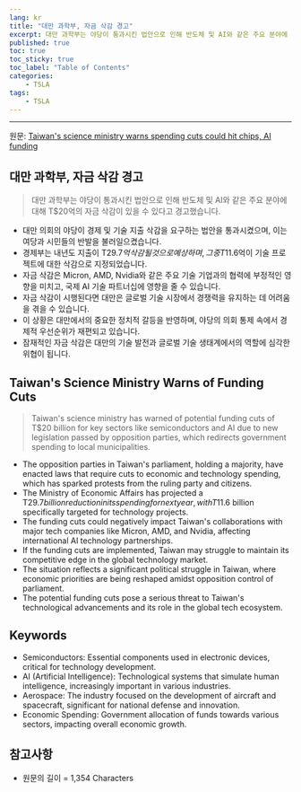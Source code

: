 ```yaml
---
lang: kr
title: "대만 과학부, 자금 삭감 경고"
excerpt: 대만 과학부는 야당이 통과시킨 법안으로 인해 반도체 및 AI와 같은 주요 분야에 대해 T$20억의 자금 삭감이 있을 수 있다고 경고했습니다.
published: true
toc: true
toc_sticky: true
toc_label: "Table of Contents"
categories:
    - TSLA
tags:
    - TSLA
---
```


---

  원문: [Taiwan's science ministry warns spending cuts could hit chips, AI funding](https://www.investing.com/news/stock-market-news/taiwans-science-ministry-warns-spending-cuts-could-hit-chips-ai-funding-3789701)

## 대만 과학부, 자금 삭감 경고

> 대만 과학부는 야당이 통과시킨 법안으로 인해 반도체 및 AI와 같은 주요 분야에 대해 T$20억의 자금 삭감이 있을 수 있다고 경고했습니다.


- 대만 의회의 야당이 경제 및 기술 지출 삭감을 요구하는 법안을 통과시켰으며, 이는 여당과 시민들의 반발을 불러일으켰습니다.
- 경제부는 내년도 지출이 T$29.7억 삭감될 것으로 예상하며, 그 중 T$11.6억이 기술 프로젝트에 대한 삭감으로 지정되었습니다.
- 자금 삭감은 Micron, AMD, Nvidia와 같은 주요 기술 기업과의 협력에 부정적인 영향을 미치고, 국제 AI 기술 파트너십에 영향을 줄 수 있습니다.
- 자금 삭감이 시행된다면 대만은 글로벌 기술 시장에서 경쟁력을 유지하는 데 어려움을 겪을 수 있습니다.
- 이 상황은 대만에서의 중요한 정치적 갈등을 반영하며, 야당의 의회 통제 속에서 경제적 우선순위가 재편되고 있습니다.
- 잠재적인 자금 삭감은 대만의 기술 발전과 글로벌 기술 생태계에서의 역할에 심각한 위협이 됩니다.

## Taiwan's Science Ministry Warns of Funding Cuts

> Taiwan's science ministry has warned of potential funding cuts of T$20 billion for key sectors like semiconductors and AI due to new legislation passed by opposition parties, which redirects government spending to local municipalities.


- The opposition parties in Taiwan's parliament, holding a majority, have enacted laws that require cuts to economic and technology spending, which has sparked protests from the ruling party and citizens.
- The Ministry of Economic Affairs has projected a T$29.7 billion reduction in its spending for next year, with T$11.6 billion specifically targeted for technology projects.
- The funding cuts could negatively impact Taiwan's collaborations with major tech companies like Micron, AMD, and Nvidia, affecting international AI technology partnerships.
- If the funding cuts are implemented, Taiwan may struggle to maintain its competitive edge in the global technology market.
- The situation reflects a significant political struggle in Taiwan, where economic priorities are being reshaped amidst opposition control of parliament.
- The potential funding cuts pose a serious threat to Taiwan's technological advancements and its role in the global tech ecosystem.

## Keywords

- Semiconductors: Essential components used in electronic devices, critical for technology development.
- AI (Artificial Intelligence): Technological systems that simulate human intelligence, increasingly important in various industries.
- Aerospace: The industry focused on the development of aircraft and spacecraft, significant for national defense and innovation.
- Economic Spending: Government allocation of funds towards various sectors, impacting overall economic growth.

## 참고사항

- 원문의 길이 = 1,354 Characters

